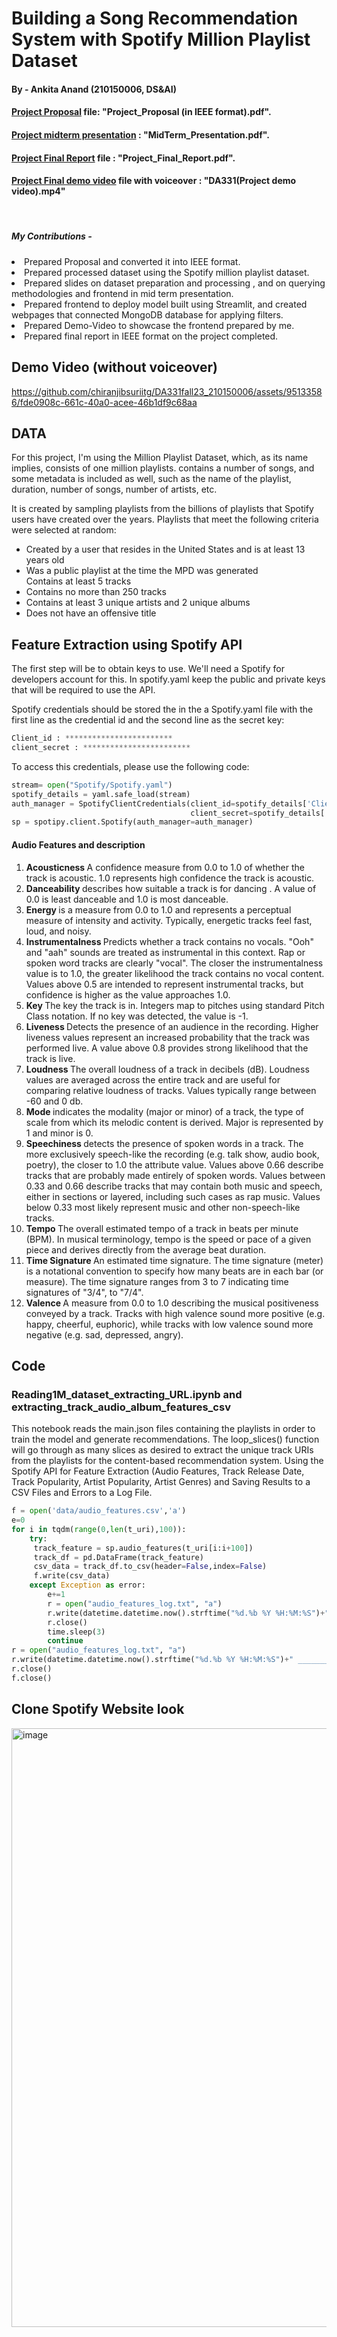 # Building a Song Recommendation System with Spotify Million Playlist Dataset
#### By - Ankita Anand (210150006, DS&AI)


#### [Project Proposal](https://drive.google.com/file/d/1xDezRtAnv23_cfjABftuOWQZi_RVlW2P/view?usp=sharing) file:  "Project_Proposal (in IEEE format).pdf".
#### [Project midterm presentation](https://drive.google.com/file/d/1bVJNgKCRU4rcpWQ6vYt4219Z9QTLDyWA/view?usp=sharing) : "MidTerm_Presentation.pdf".
#### [Project Final Report](https://drive.google.com/file/d/1Oh6tc4confHsmuZnQTbV9o5QKhdn2iGW/view?usp=sharing) file : "Project_Final_Report.pdf".
#### [Project Final demo video](https://clipchamp.com/watch/xyujfb1dDwj) file with voiceover : "DA331(Project demo video).mp4"


<br> 

##### My Contributions -
<li> Prepared Proposal and converted it into IEEE format.</li>
<li> Prepared processed dataset using the Spotify million playlist dataset. </li>
<li> Prepared slides on dataset preparation and processing , and on querying methodologies and frontend in mid term presentation.</li>
<li> Prepared frontend to deploy model built using Streamlit, and created webpages that connected MongoDB database for applying filters.</li>
<li> Prepared Demo-Video to showcase the frontend prepared by me.</li>
<li> Prepared final report in IEEE format on the project completed.</li>

## Demo Video (without voiceover)


https://github.com/chiranjibsuriitg/DA331fall23_210150006/assets/95133586/fde0908c-661c-40a0-acee-46b1df9c68aa


## DATA
For this project, I'm using the Million Playlist Dataset, which, as its name implies, consists of one million playlists. contains a number of songs, and some metadata is included as well, such as the name of the playlist, duration, number of songs, number of artists, etc.

It is created by sampling playlists from the billions of playlists that Spotify users have created over the years. Playlists that meet the following criteria were selected at random:
<ul>
<li>Created by a user that resides in the United States and is at least 13 years old</li>
<li>Was a public playlist at the time the MPD was generated</li>
</li>Contains at least 5 tracks</li>
<li>Contains no more than 250 tracks</li>
<li>Contains at least 3 unique artists and 2 unique albums </li>
<li>Does not have an offensive title </li>
 </ul>
 
## Feature Extraction using Spotify API

 
 The first step will be to obtain keys to use. We'll need a Spotify for developers account for this. In spotify.yaml keep the public and private keys that will be required to use the API.

 Spotify credentials should be stored the in the a Spotify.yaml file with the first line as the credential id and the second line as the secret key:
   
``` python
Client_id : ************************
client_secret : ************************
```
To access this credentials, please use the following code:


``` python
stream= open("Spotify/Spotify.yaml")
spotify_details = yaml.safe_load(stream)
auth_manager = SpotifyClientCredentials(client_id=spotify_details['Client_id'],
                                        client_secret=spotify_details['client_secret'])
sp = spotipy.client.Spotify(auth_manager=auth_manager)
```

#### Audio Features and description
<ol>
 <li><b> Acousticness </b>  A confidence measure from 0.0 to 1.0 of whether the track is acoustic. 1.0 represents high confidence the track is acoustic. </li>
  <li>  <b> Danceability </b>describes how suitable a track is for dancing . A value of 0.0 is least danceable and 1.0 is most danceable. </li>
   <li> <b>Energy  </b>is a measure from 0.0 to 1.0 and represents a perceptual measure of intensity and activity. Typically, energetic tracks feel fast, loud, and noisy.</li>
    <li> <b> Instrumentalness </b> Predicts whether a track contains no vocals. "Ooh" and "aah" sounds are treated as instrumental in this context. Rap or spoken word tracks are clearly "vocal". The closer the instrumentalness value is to 1.0, the greater likelihood the track contains no vocal content. Values above 0.5 are intended to represent instrumental tracks, but confidence is higher as the value approaches 1.0. </li>
    <li> <b> Key </b> The key the track is in. Integers map to pitches using standard Pitch Class notation.  If no key was detected, the value is -1. </li>
    <li> <b>Liveness </b> Detects the presence of an audience in the recording. Higher liveness values represent an increased probability that the track was performed live. A value above 0.8 provides strong likelihood that the track is live. </li>
    <li> <b> Loudness </b>  The overall loudness of a track in decibels (dB). Loudness values are averaged across the entire track and are useful for comparing relative loudness of tracks. Values typically range between -60 and 0 db. </li>
    <li> <b>Mode </b> indicates the modality (major or minor) of a track, the type of scale from which its melodic content is derived. Major is represented by 1 and minor is 0. </li>
    <li> <b>Speechiness </b> detects the presence of spoken words in a track. The more exclusively speech-like the recording (e.g. talk show, audio book, poetry), the closer to 1.0 the attribute value. Values above 0.66 describe tracks that are probably made entirely of spoken words. Values between 0.33 and 0.66 describe tracks that may contain both music and speech, either in sections or layered, including such cases as rap music. Values below 0.33 most likely represent music and other non-speech-like tracks. </li>
    <li><b> Tempo </b> The overall estimated tempo of a track in beats per minute (BPM). In musical terminology, tempo is the speed or pace of a given piece and derives directly from the average beat duration. </li>
    <li><b>Time Signature </b> An estimated time signature. The time signature (meter) is a notational convention to specify how many beats are in each bar (or measure). The time signature ranges from 3 to 7 indicating time signatures of "3/4", to "7/4". </li>
    <li><b>Valence </b> A measure from 0.0 to 1.0 describing the musical positiveness conveyed by a track. Tracks with high valence sound more positive (e.g. happy, cheerful, euphoric), while tracks with low valence sound more negative (e.g. sad, depressed, angry). </li>
</ol>

## Code

### Reading1M_dataset_extracting_URL.ipynb and extracting_track_audio_album_features_csv
This notebook reads the main.json files containing the playlists in order to train the model and generate recommendations.
The loop_slices() function will go through as many slices as desired to extract the unique track URIs from the playlists for the content-based recommendation system.
Using the Spotify API for Feature Extraction (Audio Features, Track Release Date, Track Popularity, Artist Popularity, Artist Genres) and Saving Results to a CSV Files and Errors to a Log File.
``` python
f = open('data/audio_features.csv','a')
e=0
for i in tqdm(range(0,len(t_uri),100)):
    try:
     track_feature = sp.audio_features(t_uri[i:i+100])
     track_df = pd.DataFrame(track_feature)
     csv_data = track_df.to_csv(header=False,index=False)
     f.write(csv_data)
    except Exception as error:
        e+=1
        r = open("audio_features_log.txt", "a")
        r.write(datetime.datetime.now().strftime("%d.%b %Y %H:%M:%S")+": "+str(error)+'\n')
        r.close()
        time.sleep(3)
        continue
r = open("audio_features_log.txt", "a")
r.write(datetime.datetime.now().strftime("%d.%b %Y %H:%M:%S")+" _________________________ "+"Total Number Of Errors : "+str(e)+" _________________________ "+'\n')
r.close()
f.close()
```

## Clone Spotify Website look

<img width="958" alt="image" src="https://github.com/chiranjibsuriitg/DA331fall23_210150006/assets/95133586/892f1860-16c0-4ad6-bb43-9f2564206714">



<br>



